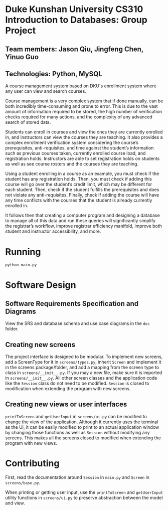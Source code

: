 # Duke Kunshan University CS310 Introduction to Databases: Group Project

## Team members: Jason Qiu, Jingfeng Chen, Yinuo Guo

## Technologies: Python, MySQL

A course management system based on DKU's enrollment system where any user can view and search courses.

Course management is a very complex system that if done manually, can be both incredibly time-consuming and prone to error. This is due to the vast amount of information required to be stored, the high number of verification checks required for many actions, and the complexity of any advanced search of stored data.  

Students can enroll in courses and view the ones they are currently enrolled in, and instructors can view the courses they are teaching. It also provides a complex enrollment verification system considering the course’s prerequisites, anti-requisites, and time against the student’s information such as previous courses taken, currently enrolled course load, and registration holds. Instructors are able to set registration holds on students as well as see course rosters and the courses they are teaching.  

Using a student enrolling in a course as an example, you must check if the student has any registration holds. Then, you must check if adding this course will go over the student’s credit limit, which may be different for each student. Then, check if the student fulfills the prerequisites and does not violate any anti-requisites. Finally, check if adding the course will have any time conflicts with the courses that the student is already currently enrolled in.  

It follows then that creating a computer program and designing a database to manage all of this data and run these queries will significantly simplify the registrar’s workflow, improve registrar efficiency manifold, improve both student and instructor accessibility, and more.

# Running
```bash
python main.py
```

# Software Design

## Software Requirements Specification and Diagrams
View the SRS and database schema and use case diagrams in the `doc` folder.

## Creating new screens
The project interface is designed to be modular. To implement new screens, add a ScreenType for it in `screens/types.py`, inherit `Screen` and implement it in the screens package/folder, and add a mapping from the screen type to class in `screens/__init__.py`. If you may a new file, make sure it is imported in `screens/__init__.py`. All other screen classes and the application code like the `Session` class do not need to be modified. `Session` is closed to modification when extending the program with new screens. 

## Creating new views or user interfaces
`printToScreen` and `getUserInput` in `screens/ui.py` can be modified to change the view of the application. Although it currently uses the terminal as the UI, it can be easily modified to print to an actual application window by changing those functions as well as `Session` without modifying any screens. This makes all the screens closed to modified when extending the program with new views.

# Contributing
First, read the documentation around `Session` in `main.py` and `Screen` in `screens/base.py`. 

When printing or getting user input, use the `printToScreen` and `getUserInput` utility functions in `screens/ui.py` to preserve abstraction between the model and view.
